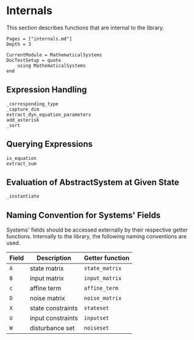 # Internals

This section describes functions that are internal to the library.

```@contents
Pages = ["internals.md"]
Depth = 3
```

```@meta
CurrentModule = MathematicalSystems
DocTestSetup = quote
    using MathematicalSystems
end
```

## Expression Handling

```@docs
_corresponding_type
_capture_dim
extract_dyn_equation_parameters
add_asterisk
_sort
```

## Querying Expressions

```@docs
is_equation
extract_sum
```

## Evaluation of AbstractSystem at Given State

```@docs
_instantiate
```

## Naming Convention for Systems' Fields

Systems' fields should be accessed externally by their respective getter functions.
Internally to the library, the following naming conventions are used.

|Field|Description|Getter function|
|-----|-----------|---------------|
|`A`  |state matrix|`state_matrix`|
|`B`  |input matrix|`input_matrix`|
|`c`  |affine term|`affine_term`|
|`D`  |noise matrix|`noise_matrix`|
|`X`  |state constraints|`stateset`|
|`U`  |input constraints|`inputset`|
|`W`  |disturbance set|`noiseset`|
